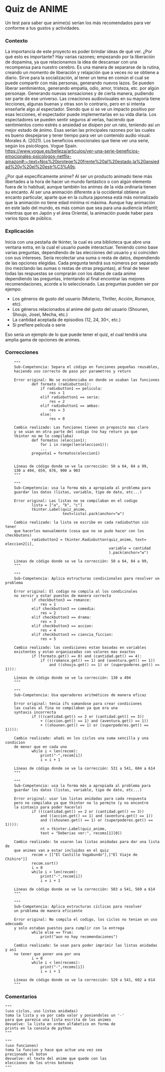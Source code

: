 # Quiz de ANIME

Un test para saber que anime(s) serían los más recomendados para ver conforme a tus gustos y actividades.

### Contexto

La importancia de este proyecto es poder brindar ideas de qué ver. ¿Por qué esto es importante? Hay varias razones; empezando por la liberación de dopamina, ya que relacionamos la idea de descansar con una recompensa para nuestro cerebro. Es una manera de separarse de la rutina, creando un momento de liberación y relajación que a veces no se obtiene a diario. Sirve para la socialización, al tener un tema en común el cual se puede compartir con más personas, generando nuevos lazos. Se pueden liberar sentimientos, generando empatía, odio, amor, tristeza, etc. por algún personaje. Generando nuevas sensaciones y de cierta manera, pudiendo ser parte de ese universo. Las creaciones audiovisuales en su mayoría tiene lecciones, algunas buenas y otras son lo contrario, pero en si intenta enseñarle algo al espectador. Siendo que si se ve un impacto positivo por esas lecciones, el espectador puede implementarlas en su vida diaria. Los espectadores se pueden sentir seguros al verlas, haciendo que sentimientos como estrés o ansiedad se disipen por un rato, teniendo así un mejor estado de ánimo. Esas serían las principales razones por las cuales es bueno despejarse y tener tiempo para ver un contenido audio visual.
Morales A. (2021). Los beneficios emocionales que tiene ver una serie, según los psicólogos. Vogue Spain. https://www.vogue.es/belleza/articulos/ver-una-serie-beneficios-emocionales-psicologos-netflix-amazon#:~:text=Nos%20protege%20frente%20al%20estado,la%20ansiedad%20y%20el%20estr%C3%A9s.

¿Por qué específicamente anime? Al ser un producto animado tiene más libertades a la hora de hacer un mundo fantástico o con algún elemento fuera de lo habitual, aunque también los animes de la vida ordinaria tienen su encanto. Al ser una animación diferente a la occidental obtiene un encanto particular, aparte que en la cultura japonesa está más normalizado que la animación no tiene edad mínima ni máxima. Aunque hay animación en este lado del mundo, es más común que sea para una audiencia infantil; mientras que en Japón y el área Oriental, la animación puede haber para varios tipos de público.

### Explicación

Inicia con una pestaña de tkinter, la cual es una biblioteca que abre una ventana extra, en la cual el usuario puede interactuar.
Teniendo como base varias preguntas,  dependiendo de las elecciones del usuario y si coinciden con sus intereses. Sería recolectar una suma o resta de datos, dependiendo de las opciones elegidas. Cada pregunta tendrá sus números por separado (no mezclando las sumas o restas de otras preguntas), al final de tener todas las respuestas se comprarán con los datos de cada anime dependiendo las preguntas, intentando al final encontrar las mejores recomendaciones, acorde a lo seleccionado. Las preguntas pueden ser por ejempo:

- Los géneros de gusto del usuario (Misterio, Thriller, Acción, Romance, etc).
- Los géneros relacionados al anime del gusto del usuario (Shounen, Shoujo, Josei, Mecha, etc.)
- La cantidad aceptada de episodios (12, 24, 30<, etc.)
- Si prefiere pelicula o serie

Eso sería un ejemplo de lo que puede tener el quiz, el cual tendrá una amplia gama de opciones de animes.

### Correcciones

        """
        Sub-Competencia: Separa el código en funciones pequeñas reusables,
        haciendo uso correcto de paso por parametros y return
        
        Error original: No se evidenciaba en donde se usaban las funciones
                def formato (radiobutton1):
                    if radiobutton1 == pelicula:
                        res = 1
                    elif radiobutton1 == serie:
                        res = 2
                    elif radiobutton1 == ambas:
                        res = 3
                    else:
                        res = 0
                        
        Cambio realizado: Las funciones tienen un proposito mas claro
        y se usan en otra parte del codigo (no hay return ya que
        tkinter no me lo compilaba)
                def formatos (eleccion1):
                    for i in range(len(eleccion1)):
                    ...
                pregunta1 = formatos(eleccion1)
                    
        
        Líneas de código donde se ve la corrección: 50 a 64, 84 a 99,
        130 a 494, 659, 676, 900 a 903
        """
        
        """
        Sub-Competencia: usa la forma más a apropiada al problema para
        guardar los datos (listas, variable, tipo de dato, etc...)
        
        Error original: Las listas no se compilaban en el codigo
                lista = ["a", "b", "c"]
                tkinter.Label(quiz_anime,
                              text=lista).pack(anchor="w")
                
        Cambio realizado: la lista se escribe en cada radiobutton sin tener
        que hacerlos manualmente (cosa que no se pudo hacer con los checkbutons)
                radiobutton2 = tkinter.Radiobutton(quiz_anime, text= eleccion2[i],
                                                   variable = cantidad
                                                   ).pack(anchor="w")
                                                   
        Líneas de código donde se ve la corrección: 50 a 64, 84 a 99,
        """
        
        """
        Sub-Competencia: Aplica estructuras condicionales para resolver un problema
        
        Error original: El codigo no compila al los condicinales
        no servir y estar puestos de manera correcta
                if checkbutton3 == romance:
                    res = 1
                elif checkbutton3 == comedia:
                    res = 2
                elif checkbutton3 == drama:
                    res = 3
                elif checkbutton3 == accion:
                    res = 4
                elif checkbutton3 == ciencia_ficcion:
                    res = 5
                    
        Cambio realizado: las condiciones estan basadas en variables
        existentes y estan organiazadas con valores mas exactos
                if (formato.get() == 0) and (cantidad.get() == 4):
                    if (((romance.get() == 1) and (aventura.get() == 1))
                        and ((shoujo.get() == 1) or (superpoderes.get() == 1))):
        
        Líneas de código donde se ve la corrección: 130 a 494
        """
        
        """
        Sub-Competencia: Usa operadores aritméticos de manera eficaz
        
        Error original: tenia ifs sumandose para crear condiciones
        las cuales al fina no compilaban ya que era una
        syntaxis incorrecta 
                if (((cantidad.get() == 2 or (cantidad.get() == 3))
                    + ((accion.get() == 1) and (aventura.get() == 1))
                    + ((shounen.get() == 1) or (superpoderes.get() == 1)))):
        
        Cambio realizado: añadi en los ciclos una suma sencilla y una condicion
        de menor que en cada uno
                while i < len(recom):
                    print("-",recom[i])
                    i = i + 1
        
        Líneas de código donde se ve la corrección: 531 a 541, 604 a 614
        """
        
        """
        Sub-Competencia: usa la forma más a apropiada al problema para
        guardar los datos (listas, variable, tipo de dato, etc...)
        
        Error original: usar las listas anidadas para cada respuesta
        pero no compilaba ya que tkinter no lo permite (y no encontre
        la sintaxis para poder hacerlo)
                if (((cantidad.get() == 2 or (cantidad.get() == 3))
                    and ((accion.get() == 1) and (aventura.get() == 1))
                    and ((shounen.get() == 1) or (superpoderes.get() == 1)))):
                    nt = tkinter.Label(quiz_anime,
                    text = "Deberias ver:", recoms[1][0])
        
        Cambio realizado: Se usaron las listas anidadas para dar una lista de
        que animes van a estar incluidos en el quiz
                recom = [["El Castillo Vagabundo"],["El Viaje de Chihiro"]]
                recom.sort()
                i = 0
                while i < len(recom):
                    print("-",recom[i])
                    i = i + 1
        
        Líneas de código donde se ve la corrección: 503 a 541, 569 a 614
        """
        
        """
        Sub-Competencia: Aplica estructuras cíclicas para resolver
        un problema de manera eficiente
        
        Error original: No compila el codigo, los ciclos no tenian un uso adecuado
        y solo estaban puestos para cumplir con la entrega
                while else == True:
                    print("aun no hay recomendaciones")
        
        Cambio realizado: Se usan para poder imprimir las listas anidadas y así
        no tener que poner una por una
                i = 0
                while i < len(recoms):
                    print("-",recoms[i])
                    i = i + 1
        
        Líneas de código donde se ve la corrección: 529 a 541, 602 a 614
        """

### Comentarios
    """
    (uso ciclos, uso listas anidadas)
    toma la lista y va por cada valor y poniendoles un '-'
    para que parezca una lista escrita de los animes
    devuelve: la lista en orden alfabetico en forma de
    prints en la consola de python
    """
    
    """
    (uso funciones)
    toma la funcion y hace que actue una vez sea
    precionado el boton
    devuelve: el texto del anime que quede con las
    elecciones de los otros botones
    """



